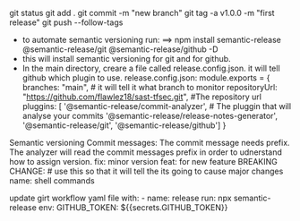 git status
git add .
git commit -m "new branch" 
git tag -a v1.0.0 -m "first release"
git push --follow-tags    

- to automate semantic versioning run:
==> npm install semantic-release @semantic-release/git @semantic-release/github -D
- this will install semantic versioning for git and for github.
- In the main directory, creare a file called release.config.json. it will tell github which plugin to use.
release.config.json:
  module.exports = {
    branches: "main", # it will tell it what branch to monitor
    repositoryUrl: "https://github.com/flawlez18/sast-tfsec.git", #The repository url
    pluggins: [
        '@semantic-release/commit-analyzer', # The pluggin that will analyse your commits
        '@semantic-release/release-notes-generator', 
        '@semantic-release/git',
        '@semantic-release/github']
}

Semantic versioning Commit messages:
The commit message needs prefix. The analyzer will read the commit messages prefix in order to udnerstand how to assign version.
  fix: minor version 
  feat: for new feature
  BREAKING CHANGE: # use this so that it will tell the its going to cause major changes
name: shell commands 

update girt workflow yaml file with:
            - name: release
              run: npx semantic-release
              env:
                GITHUB_TOKEN: ${{secrets.GITHUB_TOKEN}}

